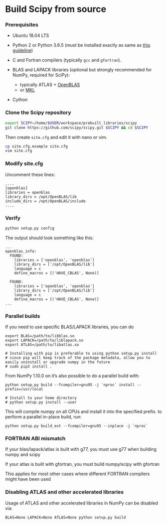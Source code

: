 # Build Scipy from source


### Prerequisites

- Ubuntu 18.04 LTS

- Python 2 or Python 3.6.5 (must be installed exactly as same as [this guideline](https://github.com/hoangtnm/TrainingServer-docs/blob/master/Setup_python_3_dev_environment.md))

- C and Fortran compilers (typically `gcc` and `gfortran`).

- BLAS and LAPACK libraries (optional but strongly recommended for NumPy, required for SciPy):
  - typically ATLAS + [OpenBLAS](https://github.com/hoangtnm/TrainingServer-docs/blob/master/Building_from_source/OpenBLAS.md)
  - or [MKL](https://software.intel.com/en-us/mkl)

- Cython

### Clone the Scipy repository

```sh
export SCIPY=/home/$USER/workspace/prebuilt_libraries/scipy
git clone https://github.com/scipy/scipy.git $SCIPY && cd $SCIPY
```

Then create `site.cfg` and edit it with nano or vim.

```sh
cp site.cfg.example site.cfg
vim site.cfg
```

### Modify site.cfg

Uncomment these lines:

```
....
[openblas]
libraries = openblas
library_dirs = /opt/OpenBLAS/lib
include_dirs = /opt/OpenBLAS/include
....
```

### Verify

```python
python setup.py config
```

The output should look something like this:

```
...
openblas_info:
  FOUND:
    libraries = ['openblas', 'openblas']
    library_dirs = ['/opt/OpenBLAS/lib']
    language = c
    define_macros = [('HAVE_CBLAS', None)]

  FOUND:
    libraries = ['openblas', 'openblas']
    library_dirs = ['/opt/OpenBLAS/lib']
    language = c
    define_macros = [('HAVE_CBLAS', None)]
...
```


### Parallel builds


If you need to use specific BLAS/LAPACK libraries, you can do

```shell
export BLAS=/path/to/libblas.so
export LAPACK=/path/to/liblapack.so
export ATLAS=/path/to/libatlas.so

# Installing with pip is preferable to using python setup.py install
# since pip will keep track of the package metadata, allow you to easily uninstall or upgrade numpy in the future
# sudo pip3 install .
```

From NumPy 1.10.0 on it’s also possible to do a parallel build with:

```shell
python setup.py build --fcompiler=gnu95 -j `nproc` install --prefix=/usr/local

# Install to your home directory
# python setup.py install --user
```

This will compile numpy on all CPUs and install it into the specified prefix. to perform a parallel in-place build, run:

```shell
python setup.py build_ext --fcompiler=gnu95 --inplace -j `nproc`
```

### FORTRAN ABI mismatch

If your blas/lapack/atlas is built with g77, you must use g77 when building numpy and scipy

If your atlas is built with gfortran, you must build numpy/scipy with gfortran

This applies for most other cases where different FORTRAN compilers might have been used

### Disabling ATLAS and other accelerated libraries

Usage of ATLAS and other accelerated libraries in NumPy can be disabled via:

```shell
BLAS=None LAPACK=None ATLAS=None python setup.py build
```
